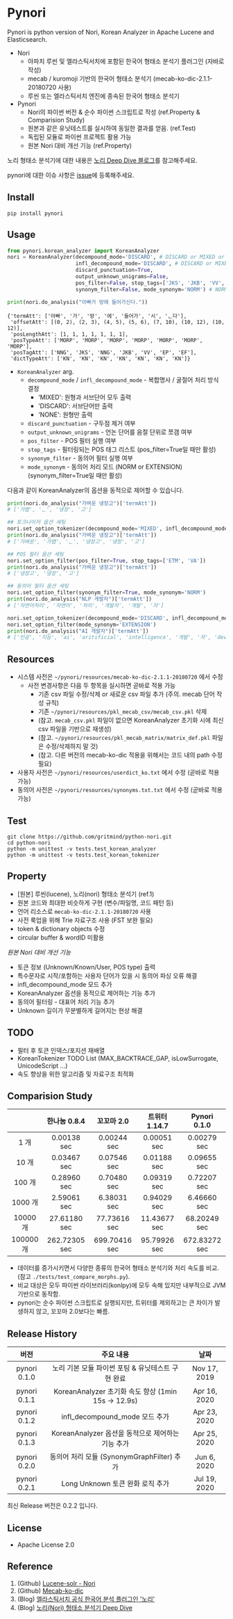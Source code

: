 # Pynori

Pynori is python version of Nori, Korean Analyzer in Apache Lucene and Elasticsearch.

* Nori
   * 아파치 루씬 및 엘라스틱서치에 포함된 한국어 형태소 분석기 플러그인 (자바로 작성)
   * mecab / kuromoji 기반의 한국어 형태소 분석기 (mecab-ko-dic-2.1.1-20180720 사용)
   * 루씬 또는 엘라스틱서치 엔진에 종속된 한국어 형태소 분석기
* Pynori
   * Nori의 파이썬 버전 & 순수 파이썬 스크립트로 작성 (ref.Property & Comparision Study)
   * 원본과 같은 유닛테스트를 실시하여 동일한 결과를 얻음. (ref.Test)
   * 독립된 모듈로 파이썬 프로젝트 활용 가능
   * 원본 Nori 대비 개선 기능 (ref.Property)

노리 형태소 분석기에 대한 내용은 [노리 Deep Dive 블로그](https://gritmind.github.io/2019/05/nori-deep-dive.html)를 참고해주세요.

pynori에 대한 이슈 사항은 [issue](https://github.com/gritmind/python-nori/issues)에 등록해주세요. 


## Install

```
pip install pynori
```

## Usage

```python
from pynori.korean_analyzer import KoreanAnalyzer
nori = KoreanAnalyzer(decompound_mode='DISCARD', # DISCARD or MIXED or NONE
                      infl_decompound_mode='DISCARD', # DISCARD or MIXED or NONE
                      discard_punctuation=True,
                      output_unknown_unigrams=False,
                      pos_filter=False, stop_tags=['JKS', 'JKB', 'VV', 'EF'],
                      synonym_filter=False, mode_synonym='NORM') # NORM or EXTENSION

print(nori.do_analysis("아빠가 방에 들어가신다."))
```
```
{'termAtt': ['아빠', '가', '방', '에', '들어가', '시', 'ᆫ다'],
 'offsetAtt': [(0, 2), (2, 3), (4, 5), (5, 6), (7, 10), (10, 12), (10, 12)],
 'posLengthAtt': [1, 1, 1, 1, 1, 1, 1],
 'posTypeAtt': ['MORP', 'MORP', 'MORP', 'MORP', 'MORP', 'MORP', 'MORP'],
 'posTagAtt': ['NNG', 'JKS', 'NNG', 'JKB', 'VV', 'EP', 'EF'],
 'dictTypeAtt': ['KN', 'KN', 'KN', 'KN', 'KN', 'KN', 'KN']}
```

* `KoreanAnalyzer` arg.
   * `decompound_mode` / `infl_decompound_mode` - 복합명사 / 굴절어 처리 방식 결정
      * 'MIXED': 원형과 서브단어 모두 출력
      * 'DISCARD': 서브단어만 출력
      * 'NONE': 원형만 출력
   * `discard_punctuation` - 구두점 제거 여부
   * `output_unknown_unigrams` - 언논 단어를 음절 단위로 쪼갬 여부
   * `pos_filter` - POS 필터 실행 여부
   * `stop_tags` - 필터링되는 POS 태그 리스트 (pos_filter=True일 때만 활성)
   * `synonym_filter` - 동의어 필터 실행 여부
   * `mode_synonym` - 동의어 처리 모드 (NORM or EXTENSION) (synonym_filter=True일 때만 활성)

다음과 같이 KoreanAnalyzer의 옵션을 동적으로 제어할 수 있습니다.

```python
print(nori.do_analysis("가벼운 냉장고")['termAtt'])
# ['가볍', 'ᆫ', '냉장', '고']

## 토크나이저 옵션 세팅
nori.set_option_tokenizer(decompound_mode='MIXED', infl_decompound_mode='MIXED')
print(nori.do_analysis("가벼운 냉장고")['termAtt'])
# ['가벼운', '가볍', 'ᆫ', '냉장고', '냉장', '고']

## POS 필터 옵션 세팅
nori.set_option_filter(pos_filter=True, stop_tags=['ETM', 'VA'])
print(nori.do_analysis("가벼운 냉장고")['termAtt'])
# ['냉장고', '냉장', '고']

## 동의어 필터 옵션 세팅
nori.set_option_filter(synonym_filter=True, mode_synonym='NORM')
print(nori.do_analysis("NLP 개발자")['termAtt'])
# ['자연어처리', '자연어', '처리', '개발자', '개발', '자']

nori.set_option_tokenizer(decompound_mode='DISCARD', infl_decompound_mode='DISCARD') # DISCARD 로 변경.
nori.set_option_filter(mode_synonym='EXTENSION')
print(nori.do_analysis("AI 개발자")['termAtt'])
# ['인공', '지능', 'ai', 'aritificial', 'intelligence', '개발', '자', 'developer']
```

## Resources

* 시스템 사전은 `~/pynori/resources/mecab-ko-dic-2.1.1-20180720` 에서 수정
   * 사전 변경사항은 다음 두 항목을 실시하면 곧바로 적용 가능
      * 기존 csv 파일 수정/삭제 or 새로운 csv 파일 추가 (주의. mecab 단어 작성 규칙)
      * 기존 `~/pynori/resources/pkl_mecab_csv/mecab_csv.pkl` 삭제
      * (참고. `mecab_csv.pkl` 파일이 없으면 KoreanAnalyzer 초기화 시에 최신 csv 파일을 기반으로 재생성)
      * (참고. `~/pynori/resources/pkl_mecab_matrix/matrix_def.pkl` 파일은 수정/삭제하지 말 것)
      * (참고. 다른 버전의 mecab-ko-dic 적용을 위해서는 코드 내의 path 수정 필요)
* 사용자 사전은 `~/pynori/resources/userdict_ko.txt` 에서 수정 (곧바로 적용 가능)
* 동의어 사전은 `~/pynori/resources/synonyms.txt.txt` 에서 수정 (곧바로 적용 가능)

## Test

```
git clone https://github.com/gritmind/python-nori.git
cd python-nori
python -m unittest -v tests.test_korean_analyzer
python -m unittest -v tests.test_korean_tokenizer
```


## Property

* [원본] 루씬(lucene), 노리(nori) 형태소 분석기 (ref.1)
* 원본 코드와 최대한 비슷하게 구현 (변수/파일명, 코드 패턴 등)
* 언어 리소스로 `mecab-ko-dic-2.1.1-20180720` 사용
* 사전 룩업을 위해 Trie 자료구조 사용 (FST 보완 필요)
* token & dictionary objects 수정
* circular buffer & wordID 미활용

_원본 Nori 대비 개선 기능_

* 토큰 정보 (Unknown/Known/User, POS type) 출력
* 특수문자로 시작/포함하는 사용자 단어가 있을 시 동의어 파싱 오류 해결
* infl_decompound_mode 모드 추가
* KoreanAnalyzer 옵션을 동적으로 제어하는 기능 추가
* 동의어 필터링 - 대표어 처리 기능 추가
* Unknown 길이가 무분별하게 길어지는 현상 해결

## TODO

* 필터 후 토큰 인덱스/포지션 재배열
* KoreanTokenizer TODO List (MAX_BACKTRACE_GAP, isLowSurrogate, UnicodeScript ...)
* 속도 향상을 위한 알고리즘 및 자료구조 최적화



## Comparision Study

|                 | 한나눔 0.8.4      | 꼬꼬마 2.0     | 트위터 1.14.7   | Pynori 0.1.0    |
| :-------------: | :-------------: |:-------------:|:-------------:|:-------------:|
| 1 개             | 0.00138 sec     | 0.00244 sec   | 0.00051 sec    | 0.00279 sec   |
| 10 개            | 0.03467 sec     | 0.07546 sec   | 0.01188 sec    | 0.09655 sec   |
| 100 개           | 0.28960 sec     | 0.70480 sec   | 0.09319 sec    | 0.72207 sec   |
| 1000 개          | 2.59061 sec     | 6.38031 sec   | 0.94029 sec    | 6.46660 sec   |
| 10000 개         | 27.61180 sec     | 77.73616 sec   | 11.43677 sec    | 68.20249 sec   |
| 100000 개        | 262.72305 sec     | 699.70416 sec   | 95.79926 sec    | 672.83272 sec   |

* 데이터를 증가시키면서 다양한 종류의 한국어 형태소 분석기와 처리 속도를 비교. (참고 `./tests/test_compare_morphs.py`). 
* 비교 대상은 모두 파이썬 라이브러리(konlpy)에 모두 속해 있지만 내부적으로 JVM 기반으로 동작함. 
* pynori는 순수 파이썬 스크립트로 실행되지만, 트위터를 제외하고는 큰 차이가 발생하지 않고, 꼬꼬마 2.0보다는 빠름.

## Release History

| 버전             | 주요 내용             | 날짜     |
| :-------------: | :-------------: | :-----: |
| pynori 0.1.0    | 노리 기본 모듈 파이썬 포팅 & 유닛테스트 구현 완료 | Nov 17, 2019 |
| pynori 0.1.1    | KoreanAnalyzer 초기화 속도 향상 (1min 15s -> 12.9s)     | Apr 16, 2020 |
| pynori 0.1.2    | infl_decompound_mode 모드 추가                        | Apr 23, 2020 |
| pynori 0.1.3    | KoreanAnalyzer 옵션을 동적으로 제어하는 기능 추가           | Apr 25, 2020 |
| pynori 0.2.0    | 동의어 처리 모듈 (SynonymGraphFilter) 추가           | Jun 6, 2020 |
| pynori 0.2.1    | Long Unknown 토큰 완화 로직 추가        | Jul 19, 2020 |

최신 Release 버전은 0.2.2 입니다.

## License

* Apache License 2.0

## Reference
1. (Github) [Lucene-solr - Nori](https://github.com/apache/lucene-solr/tree/master/lucene/analysis/nori)
2. (Github) [Mecab-ko-dic](https://bitbucket.org/eunjeon/mecab-ko-dic/src/master/)
3. (Blog) [엘라스틱서치 공식 한국어 분석 플러그인 '노리'](https://www.elastic.co/kr/blog/nori-the-official-elasticsearch-plugin-for-korean-language-analysis)
4. (Blog) [노리(Nori) 형태소 분석기 Deep Dive](https://gritmind.github.io/2019/05/nori-deep-dive.html)
